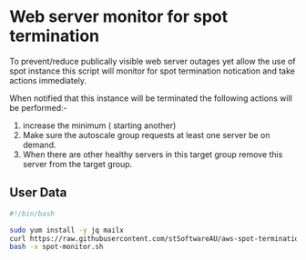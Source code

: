 # Web server monitor for spot termination

To prevent/reduce publically visible web server outages yet allow the use of spot instance this script will monitor for spot termination notication and take actions immediately.

When notified that this instance will be terminated the following actions will be performed:-
1. increase the minimum ( starting another)
2. Make sure the autoscale group requests at least one server be on demand.
3. When there are other healthy servers in this target group remove this server from the target group.

## User Data
```bash
#!/bin/bash

sudo yum install -y jq mailx
curl https://raw.githubusercontent.com/stSoftwareAU/aws-spot-termination-monitor/master/run.sh --output spot-monitor.sh
bash -x spot-monitor.sh
```
